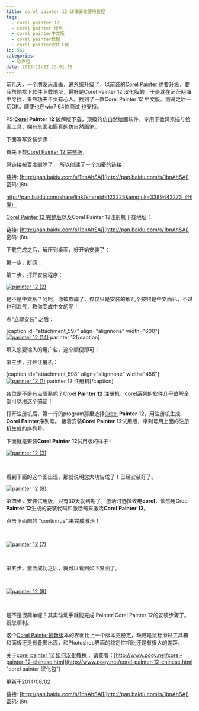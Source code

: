 ```yaml
---
title: corel painter 12 详细安装使用教程
tags:
  - corel painter 12
  - corel painter 绿色
  - corel painter中文版
  - corel painter教程
  - corel painter软件下载
id: 562
categories:
  - 软件包
date: 2012-11-22 23:01:18
---
```


前几天，一个朋友玩漫画，说系统升级了，以前装的[Corel Painter ](http://www.pooy.net/corel-painter.html "corel painter")也要升级，要我帮她找下软件下载地址，最好是Corel Painter 12 汉化版的。于是就在茫茫网海中寻找，果然功夫不负有心人。找到了一款Corel Painter 12 中文版。测试之后一切OK。顺便也在win7 64位测试 也支持。

PS:[**Corel**](http://pan.baidu.com/share/link?shareid=122225&amp;uk=3389443273 "Corel.Painter.破解最新版带密钥下载") **Painter** **12** 破解版下载，顶级的仿自然绘画软件，专用于数码素描与绘画工具，拥有全面和逼真的仿自然画笔。

下面写写安装步骤：

首先下载[Corel Painter 12 完整版](http://pan.baidu.com/s/1bnAhSAj "Corel Painter 12 完整版")，

原链接被百度删除了， 所以创建了一个加密的链接：

链接: [http://pan.baidu.com/s/1bnAhSAj](http://pan.baidu.com/s/1bnAhSAj) 密码: j8tu

http://pan.baidu.com/share/link?shareid=122225&amp;uk=3389443273（作废）

[Corel Painter 12 完整版](http://www.pooy.net/corel-painter.html "corel painter")以及Corel Painter 12注册机下载地址：

链接: [http://pan.baidu.com/s/1bnAhSAj](http://pan.baidu.com/s/1bnAhSAj) 密码: j8tu

下载完成之后，解压到桌面，好开始安装了：

第一步，断网；

第二步，打开安装程序：

[![](http://www.pooy.net/wp-content/uploads/2012/11/parinter-12-2.jpg "parinter 12  (2)")](http://www.pooy.net/wp-content/uploads/2012/11/parinter-12-2.jpg)

是不是中文版？呵呵，你被欺骗了，仅仅只是安装的那几个按钮是中文而已，不过也别泄气，教你变成中文的呢！

点"立即安装" 之后：

[caption id="attachment_597" align="alignnone" width="600"][![](http://www.pooy.net/wp-content/uploads/2012/11/parinter-12-14.jpg "parinter 12  (14)")](http://www.pooy.net/wp-content/uploads/2012/11/parinter-12-14.jpg) parinter 12[/caption]

填入您要输入的用户名，这个顺便即可！

第三步，打开注册机：

[caption id="attachment_598" align="alignnone" width="456"][![](http://www.pooy.net/wp-content/uploads/2012/11/parinter-12-1.jpg "parinter 12  (1)")](http://www.pooy.net/wp-content/uploads/2012/11/parinter-12-1.jpg) parinter 12 注册机[/caption]

各位是不是有点眼熟呢？[Croel **Painter** **12** 注册机](http://www.pooy.net/corel-painter.html "corel painter")，corel系列的软件几乎破解全部可以用这个搞定！

打开注册机后，第一行的program那里选择[Croel](http://www.pooy.net/corel-painter.html "corel painter") **Painter** **12**，用注册机生成**Corel** **Painter**序列号。
接着安装**Corel** **Painter** **12**试用版，序列号用上面的注册机生成的序列号。

下面就是安装**Corel** **Painter** **12**试用版的样子！

[![](http://www.pooy.net/wp-content/uploads/2012/11/parinter-12-3.jpg "parinter 12  (3)")](http://www.pooy.net/wp-content/uploads/2012/11/parinter-12-3.jpg)

&nbsp;

看到下面的这个图出现，那就说明您大功告成了！已经安装好了。

[![](http://www.pooy.net/wp-content/uploads/2012/11/parinter-12-8.jpg "parinter 12  (8)")](http://www.pooy.net/wp-content/uploads/2012/11/parinter-12-8.jpg)

第四步，安装试用版，只有30天就到期了，激活时选择致电**corel**，依然用Croel **Painter** **12**生成的安装代码和激活码来激活**Corel** **Painter** **12**。

点击下面图的 "continnue".来完成激活！

&nbsp;

[![](http://www.pooy.net/wp-content/uploads/2012/11/parinter-12-7.jpg "parinter 12  (7)")](http://www.pooy.net/wp-content/uploads/2012/11/parinter-12-7.jpg)

&nbsp;

第五步，激活成功之后，就可以看到如下界面了。

&nbsp;

[![](http://www.pooy.net/wp-content/uploads/2012/11/parinter-12-9.jpg "parinter 12  (9)")](http://www.pooy.net/wp-content/uploads/2012/11/parinter-12-9.jpg)

&nbsp;

是不是很简单呢？其实动动手就能完成 Painter|Corel Painter 12的安装步骤了。祝您顺利。

这个[Corel Painter最新版](http://www.pooy.net/corel-painter.html "corel painter")本的界面比上一个版本更稳定，缺憾是鼠标滑过工具箱和面板还是有叠影出现，和Photoshop界面的稳定性相比还是有很大的差距。

关于[corel painter 12 如何汉化教程 ](http://www.pooy.net/?p=609 "corel painter 12 如何汉化教程")，请查看：[http://www.pooy.net/corel-painter-12-chinese.html](http://www.pooy.net/corel-painter-12-chinese.html "corel painter 汉化包")

更新于2014/08/02

链接: [http://pan.baidu.com/s/1bnAhSAj](http://pan.baidu.com/s/1bnAhSAj) 密码: j8tu